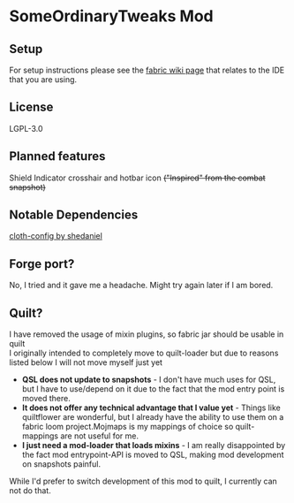 # SomeOrdinaryTweaks Mod

## Setup

For setup instructions please see the [fabric wiki page](https://fabricmc.net/wiki/tutorial:setup) that relates to the IDE that you are using.

## License

LGPL-3.0

## Planned features
Shield Indicator crosshair and hotbar icon ~~("Inspired" from the combat snapshot)~~   

## Notable Dependencies 
[cloth-config by shedaniel](https://github.com/shedaniel/cloth-config)   


## Forge port?
No, I tried and it gave me a headache. Might try again later if I am bored.

## Quilt?
I have removed the usage of mixin plugins, so fabric jar should be usable in quilt   
I originally intended to completely move to quilt-loader but due to reasons listed below I will not move myself just yet
- **QSL does not update to snapshots** - I don't have much uses for QSL, but I have to use/depend on it due to the fact that the mod entry point is moved there.
- **It does not offer any technical advantage that I value yet** - Things like quiltflower are wonderful, but I already have the ability to use them on a fabric loom project.Mojmaps is my mappings of choice so quilt-mappings are not useful for me.
- **I just need a mod-loader that loads mixins** - I am really disappointed by the fact mod entrypoint-API is moved to QSL, making mod development on snapshots painful.
   
While I'd prefer to switch development of this mod to quilt, I currently can not do that.
